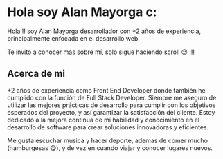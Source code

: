 # Hola soy Alan Mayorga c:

Hola!!! soy Alan Mayorga desarrollador con +2 años de experiencia, principalmente enfocada en el desarrollo web.

Te invito a conocer más sobre mí, solo sigue haciendo scroll 😉 !!!

## Acerca de mi

+2 años de experiencia como Front End Developer donde también he cumplido con la función de Full Stack Developer. Siempre me aseguro de utilizar las mejores prácticas de desarrollo para cumplir con los objetivos esperados del proyecto, y así garantizar la satisfacción del cliente. Estoy dedicado a la mejora continua de mi habilidad y conocimiento en el desarrollo de software para crear soluciones innovadoras y eficientes.

Me gusta escuchar musica y hacer deporte, ademas de comer mucho (hamburgesas 😋), y de vez en cuando viajar y conocer lugares nuevos.
